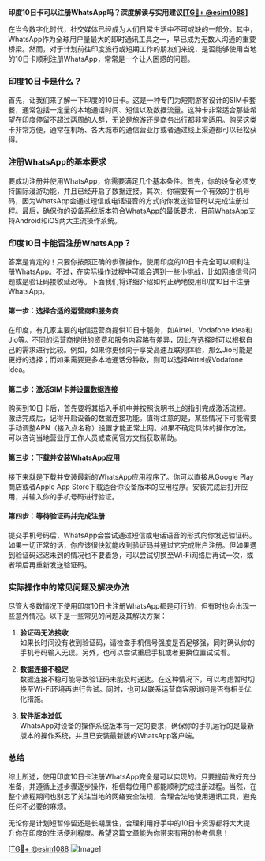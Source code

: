 **印度10日卡可以注册WhatsApp吗？深度解读与实用建议[[TG💪+ @esim1088](https://t.me/s/esim1088)]**

在当今数字化时代，社交媒体已经成为人们日常生活中不可或缺的一部分。其中，WhatsApp作为全球用户量最大的即时通讯工具之一，早已成为无数人沟通的重要桥梁。然而，对于计划前往印度旅行或短期工作的朋友们来说，是否能够使用当地的10日卡顺利注册WhatsApp，常常是一个让人困惑的问题。

### 印度10日卡是什么？

首先，让我们来了解一下印度的10日卡。这是一种专门为短期游客设计的SIM卡套餐，通常包括一定量的本地通话时间、短信以及数据流量。这种卡非常适合那些希望在印度停留不超过两周的人群，无论是旅游还是商务出行都非常适用。购买这类卡非常方便，通常在机场、各大城市的通信营业厅或者通过线上渠道都可以轻松获得。

### 注册WhatsApp的基本要求

要成功注册并使用WhatsApp，你需要满足几个基本条件。首先，你的设备必须支持国际漫游功能，并且已经开启了数据连接。其次，你需要有一个有效的手机号码，因为WhatsApp会通过短信或电话语音的方式向你发送验证码以完成注册过程。最后，确保你的设备系统版本符合WhatsApp的最低要求，目前WhatsApp支持Android和iOS两大主流操作系统。

### 印度10日卡能否注册WhatsApp？

答案是肯定的！只要你按照正确的步骤操作，使用印度的10日卡完全可以顺利注册WhatsApp。不过，在实际操作过程中可能会遇到一些小挑战，比如网络信号问题或是验证码接收延迟等。下面我们将详细介绍如何正确地使用印度10日卡注册WhatsApp。

#### 第一步：选择合适的运营商和服务商

在印度，有几家主要的电信运营商提供10日卡服务，如Airtel、Vodafone Idea和Jio等。不同的运营商提供的资费和服务内容略有差异，因此在选择时可以根据自己的需求进行比较。例如，如果你更倾向于享受高速互联网体验，那么Jio可能是更好的选择；而如果需要更多本地通话分钟数，则可以选择Airtel或Vodafone Idea。

#### 第二步：激活SIM卡并设置数据连接

购买到10日卡后，首先要将其插入手机中并按照说明书上的指引完成激活流程。激活完成后，记得开启设备的数据连接功能。值得注意的是，某些情况下可能需要手动调整APN（接入点名称）设置才能正常上网。如果不确定具体的操作方法，可以咨询当地营业厅工作人员或查阅官方文档获取帮助。

#### 第三步：下载并安装WhatsApp应用

接下来就是下载并安装最新的WhatsApp应用程序了。你可以直接从Google Play商店或者Apple App Store下载适合你设备版本的应用程序。安装完成后打开应用，并输入你的手机号码进行验证。

#### 第四步：等待验证码并完成注册

提交手机号码后，WhatsApp会尝试通过短信或电话语音的形式向你发送验证码。如果一切正常的话，你应该很快就能收到验证码并通过它完成账户注册。但如果遇到验证码迟迟未到的情况也不要着急，可以尝试切换至Wi-Fi网络后再试一次，或者稍后再重新发送验证码。

### 实际操作中的常见问题及解决办法

尽管大多数情况下使用印度10日卡注册WhatsApp都是可行的，但有时也会出现一些意外情况。以下是一些常见的问题及其解决方案：

1. **验证码无法接收**  
   如果长时间没有收到验证码，请检查手机信号强度是否足够强，同时确认你的手机号码输入无误。另外，也可以尝试重启手机或者更换位置试试看。

2. **数据连接不稳定**  
   数据连接不稳可能导致验证码未能及时送达。在这种情况下，可以考虑暂时切换至Wi-Fi环境再进行尝试。同时，也可以联系运营商客服询问是否有相关优化措施。

3. **软件版本过低**  
   WhatsApp对设备的操作系统版本有一定的要求，确保你的手机运行的是最新版本的操作系统，并且已安装最新版的WhatsApp客户端。

### 总结

综上所述，使用印度10日卡注册WhatsApp完全是可以实现的。只要提前做好充分准备，并遵循上述步骤逐步操作，相信每位用户都能顺利完成注册过程。当然，在整个旅程期间也别忘了关注当地的网络安全法规，合理合法地使用通讯工具，避免任何不必要的麻烦。

无论你是计划短暂停留还是长期居住，合理利用好手中的10日卡资源都将大大提升你在印度的生活便利程度。希望这篇文章能为你带来有用的参考信息！

[[TG💪+ @esim1088](https://t.me/s/esim1088) ![Image](https://i.postimg.cc/4NQfJmqS/Snipaste-2025-05-13-00-14-12.png)]